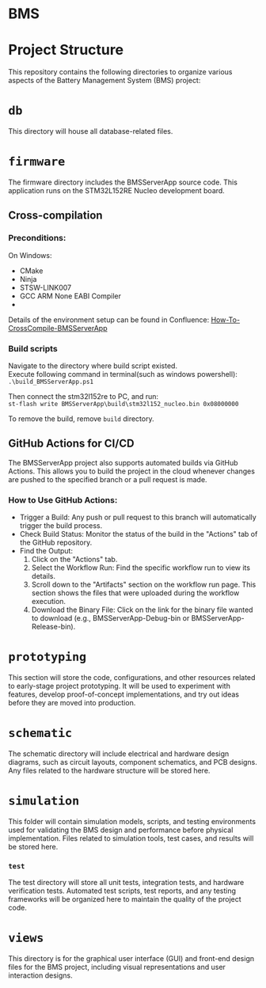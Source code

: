 # BMS

# Project Structure

This repository contains the following directories to organize various aspects of the Battery Management System (BMS) project:

# `db`
This directory will house all database-related files.

# `firmware`
The firmware directory includes the BMSServerApp source code. This application runs on the STM32L152RE Nucleo development board.   

## Cross-compilation 
### Preconditions:
On Windows:   
- CMake
- Ninja
- STSW-LINK007
- GCC ARM None EABI Compiler
- 
Details of the environment setup can be found in Confluence: [How-To-CrossCompile-BMSServerApp](https://liyuanliull.atlassian.net/wiki/spaces/BMSDEVELOP/pages/426109/How-to+Set+Up+Environment+and+Building+the+BMSServerApp)

### Build scripts
Navigate to the directory where build script existed.   
Execute following command in terminal(such as windows powershell):  
`.\build_BMSServerApp.ps1`   
  
Then connect the stm32l152re to PC, and run:    
`st-flash write BMSServerApp\build\stm32l152_nucleo.bin 0x08000000`   

To remove the build, remove `build` directory.

## GitHub Actions for CI/CD
The BMSServerApp project also supports automated builds via GitHub Actions. This allows you to build the project in the cloud whenever changes are pushed to the specified branch or a pull request is made.

### How to Use GitHub Actions: 
- Trigger a Build: Any push or pull request to this branch will automatically trigger the build process.
- Check Build Status: Monitor the status of the build in the "Actions" tab of the GitHub repository.
- Find the Output:   
  1. Click on the "Actions" tab.
  2. Select the Workflow Run: Find the specific workflow run to view its details.
  3. Scroll down to the "Artifacts" section on the workflow run page. This section shows the files that were uploaded during the workflow execution.
  4. Download the Binary File:  Click on the link for the binary file wanted to download (e.g., BMSServerApp-Debug-bin or BMSServerApp-Release-bin).   

# `prototyping`
This section will store the code, configurations, and other resources related to early-stage project prototyping. It will be used to experiment with features, develop proof-of-concept implementations, and try out ideas before they are moved into production.

# `schematic`
The schematic directory will include electrical and hardware design diagrams, such as circuit layouts, component schematics, and PCB designs. Any files related to the hardware structure will be stored here.

# `simulation`
This folder will contain simulation models, scripts, and testing environments used for validating the BMS design and performance before physical implementation. Files related to simulation tools, test cases, and results will be stored here.

### `test`
The test directory will store all unit tests, integration tests, and hardware verification tests. Automated test scripts, test reports, and any testing frameworks will be organized here to maintain the quality of the project code.

# `views`
This directory is for the graphical user interface (GUI) and front-end design files for the BMS project, including visual representations and user interaction designs.
